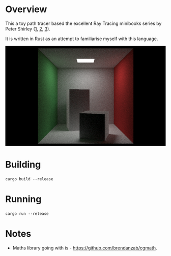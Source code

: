 # Overview

This a toy path tracer based the excellent Ray Tracing minibooks series by Peter Shirley ([1](https://www.amazon.co.uk/gp/product/B01B5AODD8/ref=series_rw_dp_sw), [2](https://www.amazon.co.uk/gp/product/B01CO7PQ8C/ref=series_rw_dp_sw), [3](https://www.amazon.co.uk/gp/product/B01DN58P8C/ref=series_rw_dp_sw)).

It is written in Rust as an attempt to familiarise myself with this language.

![Image](doc/example.png?raw=true)

# Building

`cargo build --release`

# Running

`cargo run --release`

# Notes

* Maths library going with is - https://github.com/brendanzab/cgmath.
